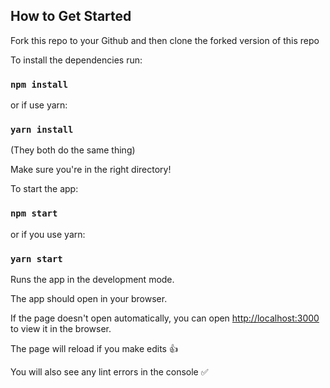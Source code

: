 ## How to Get Started

Fork this repo to your Github and then clone the forked version of this repo

To install the dependencies run:

### `npm install`

or if use yarn:

### `yarn install`

(They both do the same thing)

Make sure you're in the right directory!

To start the app:

### `npm start`

or if you use yarn:

### `yarn start`

Runs the app in the development mode.

The app should open in your browser.

If the page doesn't open automatically, you can open [http://localhost:3000](http://localhost:3000) to view it in the browser.

The page will reload if you make edits 👍

You will also see any lint errors in the console ✅
